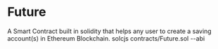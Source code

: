 # Future
A Smart Contract built in solidity that helps any user to create a saving account(s) in Ethereum Blockchain.
solcjs contracts/Future.sol --abi